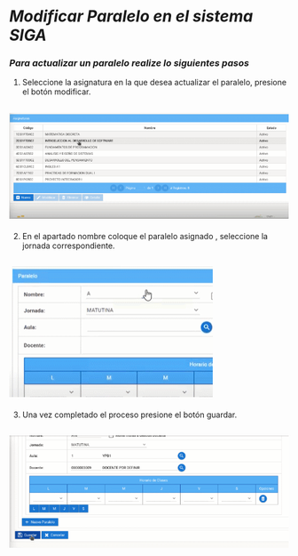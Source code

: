 # ***Modificar Paralelo en el sistema SIGA***

### ***Para actualizar un paralelo realize lo siguientes pasos***

1. Seleccione la asignatura en la que desea actualizar el paralelo, presione el botón modificar.

![gif](gif%207.gif)
---
2. En el apartado nombre coloque el paralelo asignado , seleccione la jornada correspondiente.

![gif](gif.gif)
---
3. Una vez completado el proceso presione el botón guardar.

![gif](gif%2014.gif)
---